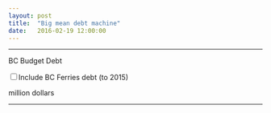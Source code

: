 ```yaml
---
layout: post
title:  "Big mean debt machine"
date:   2016-02-19 12:00:00
---
```


* * *

<div class="debtTitle">BC Budget Debt</div>

<label class="showBCFerries"><input class="show" name="bcFerries" type="checkbox">Include BC Ferries debt (to 2015)</label>

<div id="debtChart"></div>
<div id="debtTip" class="hidden">
	<p class="tipTitle"><span id="debtYear"></span></p>
	<p class="tipInfo"><span id="debtVal"></span> million dollars</p>
</div>

* * *

<style>{% include 2016/02/bcdebt.css %}</style>
<script type="text/javascript" src="{{ site.baseurl }}/js/colorbrewer.js"></script>
<script>{% include 2016/02/bcdebt.js %}</script>